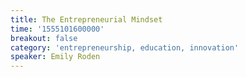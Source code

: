 ```yaml
---
title: The Entrepreneurial Mindset
time: '1555101600000'
breakout: false
category: 'entrepreneurship, education, innovation'
speaker: Emily Roden
---
```


